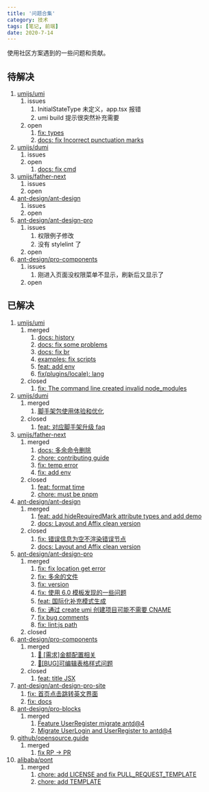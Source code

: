 ```yaml
---
title: '问题合集'
category: 技术
tags: [笔记, 前端]
date: 2020-7-14
---
```


使用社区方案遇到的一些问题和贡献。

<!-- more -->

## 待解决

1. [umijs/umi](https://github.com/umijs/umi/pulls/txp1035)
   1. issues
      1. InitialStateType 未定义，app.tsx 报错
      2. umi build 提示很突然补充需要
   2. open
      1. [fix: types](https://github.com/umijs/umi/pull/8643)
      2. [docs: fix Incorrect punctuation marks](https://github.com/umijs/umi/pull/8659)
2. [umijs/dumi](https://github.com/umijs/dumi/pulls/txp1035)
   1. issues
   2. open
      1. [docs: fix cmd](https://github.com/umijs/dumi/pull/1145)
3. [umijs/father-next](https://github.com/umijs/father-next/pulls/txp1035)
   1. issues
   2. open
4. [ant-design/ant-design](https://github.com/ant-design/ant-design/pulls/txp1035)
   1. issues
   2. open
5. [ant-design/ant-design-pro](https://github.com/ant-design/ant-design-pro/pulls/txp1035)
   1. issues
      1. 权限例子修改
      2. 没有 stylelint 了
   2. open
6. [ant-design/pro-components](https://github.com/ant-design/pro-components/pulls/txp1035)
   1. issues
      1. 刚进入页面没权限菜单不显示，刷新后又显示了
   2. open

## 已解决

1. [umijs/umi](https://github.com/umijs/umi/pulls?q=is%3Apr+author%3Atxp1035+is%3Aclosed)
   1. merged
      1. [docs: history](https://github.com/umijs/umi/pull/8629)
      2. [docs: fix some problems](https://github.com/umijs/umi/pull/8611)
      3. [docs: fix br](https://github.com/umijs/umi/pull/8600)
      4. [examples: fix scripts](https://github.com/umijs/umi/pull/8595)
      5. [feat: add env](https://github.com/umijs/umi/pull/8562)
      6. [fix(plugins/locale): lang](https://github.com/umijs/umi/pull/8507)
   2. closed
      1. [fix: The command line created invalid node_modules](https://github.com/umijs/umi/pull/8379)
2. [umijs/dumi](https://github.com/umijs/dumi/pulls?q=is%3Apr+author%3Atxp1035+is%3Aclosed)
   1. merged
      1. [脚手架包使用体验和优化](https://github.com/umijs/dumi/pull/201)
   2. closed
      1. [feat: 对应脚手架升级 faq](https://github.com/umijs/dumi/pull/209)
3. [umijs/father-next](https://github.com/umijs/father-next/pulls?q=is%3Apr+is%3Aclosed+author%3Atxp1035)
   1. merged
      1. [docs: 多余命令删除](https://github.com/umijs/father-next/pull/35)
      2. [chore: contributing guide](https://github.com/umijs/father-next/pull/38)
      3. [fix: temp error](https://github.com/umijs/father-next/pull/42)
      4. [fix: add env](https://github.com/umijs/father-next/pull/48)
   2. closed
      1. [feat: format time](https://github.com/umijs/father-next/pull/41)
      2. [chore: must be pnpm](https://github.com/umijs/father-next/pull/39)
4. [ant-design/ant-design](https://github.com/ant-design/ant-design/pulls?q=is%3Apr+author%3Atxp1035+is%3Aclosed)
   1. merged
      1. [feat: add hideRequiredMark attribute types and add demo](https://github.com/ant-design/ant-design/pull/20263)
      2. [docs: Layout and Affix clean version](https://github.com/ant-design/ant-design/pull/19844)
   2. closed
      1. [fix: 错误信息为空不渲染错误节点](https://github.com/ant-design/ant-design/pull/21006)
      2. [docs: Layout and Affix clean version](https://github.com/ant-design/ant-design/pull/19841)
5. [ant-design/ant-design-pro](https://github.com/ant-design/ant-design-pro/pulls?q=is%3Apr+author%3Atxp1035+is%3Aclosed)
   1. merged
      1. [fix: fix location get error](https://github.com/ant-design/ant-design-pro/pull/10047)
      2. [fix: 多余的文件](https://github.com/ant-design/ant-design-pro/pull/10036)
      3. [fix: version](https://github.com/ant-design/ant-design-pro/pull/10052)
      4. [fix: 使用 6.0 模板发现的一些问题](https://github.com/ant-design/ant-design-pro/pull/10033)
      5. [feat: 国际化补充模式生成](https://github.com/ant-design/ant-design-pro/pull/10000)
      6. [fix: 通过 create umi 创建项目可能不需要 CNAME](https://github.com/ant-design/ant-design-pro/pull/5195)
      7. [fix bug comments](https://github.com/ant-design/ant-design-pro/pull/5184)
      8. [fix: lint:js path](https://github.com/ant-design/ant-design-pro/pull/4947)
   2. closed
6. [ant-design/pro-components](https://github.com/ant-design/pro-components/issues?q=is%3Aissue+author%3Atxp1035+is%3Aclosed)
   1. merged
      1. [👑 [需求]金额配置相关](https://github.com/ant-design/pro-components/issues/2520)
      2. [🐛[BUG]可编辑表格样式问题](https://github.com/ant-design/pro-components/issues/2140)
   2. closed
      1. [feat: title JSX](https://github.com/ant-design/pro-components/pull/5586)
7. [ant-design/ant-design-pro-site](https://github.com/ant-design/ant-design-pro-site/pulls?q=is%3Apr+author%3Atxp1035+is%3Aclosed)
   1. [fix: 首页点击跳转英文界面](https://github.com/ant-design/ant-design-pro-site/pull/629)
   2. [fix: docs](https://github.com/ant-design/ant-design-pro-site/pull/628)
8. [ant-design/pro-blocks](https://github.com/ant-design/pro-blocks/pulls?q=is%3Apr+author%3Atxp1035+is%3Aclosed)
   1. merged
      1. [Feature UserRegister migrate antd@4](https://github.com/ant-design/pro-blocks/pull/164)
      2. [Migrate UserLogin and UserRegister to antd@4](https://github.com/ant-design/pro-blocks/pull/146)
9. [github/opensource.guide](https://github.com/github/opensource.guide/pulls?q=is%3Apr+author%3Atxp1035+is%3Aclosed)
   1. merged
      1. [fix RP -> PR](https://github.com/github/opensource.guide/pull/1085)
10. [alibaba/pont](https://github.com/alibaba/pont/pulls?q=is%3Apr+author%3Atxp1035+is%3Aclosed)
    1. merged
       1. [chore: add LICENSE and fix PULL_REQUEST_TEMPLATE](https://github.com/alibaba/pont/pull/96)
       2. [chore: add TEMPLATE](https://github.com/alibaba/pont/pull/92)

